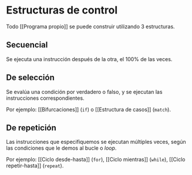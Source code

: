 # Estructuras de control

Todo [[Programa propio]] se puede construir utilizando 3 estructuras.

## Secuencial

Se ejecuta una instrucción después de la otra, el 100% de las veces.

## De selección

Se evalúa una condición por verdadero o falso, y se ejecutan las instrucciones correspondientes.

Por ejemplo: [[Bifurcaciones]] (`if`) o [[Estructura de casos]] (`match`).

## De repetición

Las instrucciones que especifiquemos se ejecutan múltiples veces, según las condiciones que le demos al bucle o *loop*.

Por ejemplo: [[Ciclo desde-hasta]] (`for`), [[Ciclo mientras]] (`while`), [[Ciclo repetir-hasta]] (`repeat`).
